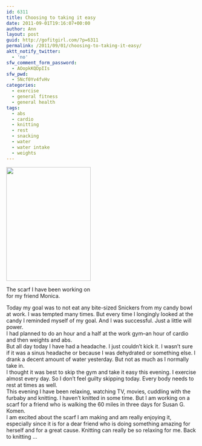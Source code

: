 ```yaml
---
id: 6311
title: Choosing to taking it easy
date: 2011-09-01T19:16:07+00:00
author: Ann
layout: post
guid: http://gofitgirl.com/?p=6311
permalink: /2011/09/01/choosing-to-taking-it-easy/
aktt_notify_twitter:
  - 'no'
sfw_comment_form_password:
  - AOopkKQDpIIs
sfw_pwd:
  - 5Ncf0Yv4fvHv
categories:
  - exercise
  - general fitness
  - general health
tags:
  - abs
  - cardio
  - knitting
  - rest
  - snacking
  - water
  - water intake
  - weights
---
```

<div id="attachment_6318" style="width: 233px" class="wp-caption alignleft">
  <a href="http://gofitgirl.com/blog/wp-content/uploads/2011/09/knitting3.jpg"><img class="size-medium wp-image-6318" title="knitting" src="http://gofitgirl.com/blog/wp-content/uploads/2011/09/knitting3-223x300.jpg" alt="" width="223" height="300" /></a>
  
  <p class="wp-caption-text">
    The scarf I have been working on for my friend Monica.
  </p>
</div>

  
Today my goal was to not eat any bite-sized Snickers from my candy bowl at work. I was tempted many times. But every time I longingly looked at the candy I reminded myself of my goal. And I was successful. Just a little will power.  
I had planned to do an hour and a half at the work gym&#8211;an hour of cardio and then weights and abs.  
But all day today I have had a headache. I just couldn&#8217;t kick it. I wasn&#8217;t sure if it was a sinus headache or because I was dehydrated or something else. I drank a decent amount of water yesterday. But not as much as I normally take in.  
I thought it was best to skip the gym and take it easy this evening. I exercise almost every day. So I don&#8217;t feel guilty skipping today. Every body needs to rest at times as well.  
This evening I have been relaxing, watching TV, movies, cuddling with the furbaby and knitting. I haven&#8217;t knitted in some time. But I am working on a scarf for a friend who is walking the 60 miles in three days for Susan G. Komen.  
I am excited about the scarf I am making and am really enjoying it, especially since it is for a dear friend who is doing something amazing for herself and for a great cause. Knitting can really be so relaxing for me. Back to knitting &#8230;